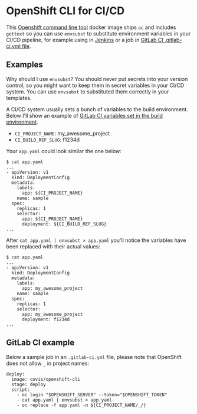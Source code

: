 OpenShift CLI for CI/CD
=======================

This [Openshift command line tool](https://docs.openshift.org/latest/cli_reference/get_started_cli.html) docker
image ships `oc` and includes `gettext` so you can use `envsubst` to substitute
environment variables in your CI/CD pipeline, for example using in
[Jenkins](https://jenkins.io/) or a job in [GitLab CI .gitlab-ci.yml file](https://docs.gitlab.com/ce/ci/yaml/README.html#gitlab-ci-yml).

Examples
--------

Why should I use `envsubst`? You should never put secrets into your version
control, so you might want to keep them in secret variables in your CI/CD
system. You can use `envsubst` to substituted them correctly in your templates.

A CI/CD system usually sets a bunch of variables to the build environment.
Below I'll show an example of [GitLab CI variables set in the build environment](https://docs.gitlab.com/ce/ci/variables/#predefined-variables-environment-variables).

- `CI_PROJECT_NAME`: my_awesome_project
- `CI_BUILD_REF_SLUG`: f1234d

Your `app.yaml` could look similar the one below:

    $ cat app.yaml
    ...
    - apiVersion: v1
      kind: DeploymentConfig
      metadata:
        labels:
          app: ${CI_PROJECT_NAME}
        name: sample
      spec:
        replicas: 1
        selector:
          app: ${CI_PROJECT_NAME}
          deployment: ${CI_BUILD_REF_SLUG}
    ...

After `cat app.yaml | envsubst > app.yaml` you'll notice the variables have
been replaced with their actual values:

    $ cat app.yaml
    ...
    - apiVersion: v1
      kind: DeploymentConfig
      metadata:
        labels:
          app: my_awesome_project
        name: sample
      spec:
        replicas: 1
        selector:
          app: my_awesome_project
          deployment: f1234d
    ...

GitLab CI example
-----------------

Below a sample job in an `.gitlab-ci.yml` file, please note that OpenShift does
not allow `_` in project names:

    deploy:
      image: covis/openshift-cli
      stage: deploy
      script:
        - oc login "$OPENSHIFT_SERVER" --token="$OPENSHIFT_TOKEN"
        - cat app.yaml | envsubst > app.yaml
        - oc replace -f app.yaml -n ${CI_PROJECT_NAME/_/}
